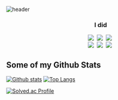 ![header](https://capsule-render.vercel.app/api?type=wave&color=auto&height=300&section=header&text=Yuseok%20Son&fontSize=90)
<h3 align="center"> I did </h3>

<p align="center">
  <img src="https://img.shields.io/badge/C++-00599C?style=flat-square&logo=C%2B%2B&logoColor=white"/></a>&nbsp 
  <img src="https://img.shields.io/badge/Python-3766AB?style=flat-square&logo=Python&logoColor=white"/></a>&nbsp 
  <img src="https://img.shields.io/badge/Java-007396?style=flat-square&logo=Java&logoColor=white"/></a>&nbsp 
  <br>
  <img src="https://img.shields.io/badge/SpringBoot-6DB33F?style=flat-square&logo=Spring&logoColor=white"/></a>&nbsp 
  <img src="https://img.shields.io/badge/Mysql-E6B91E?style=flat-square&logo=MySql&logoColor=white"/></a>&nbsp 
  <img src="https://img.shields.io/badge/aws-333664?style=flat-square&logo=amazon-aws&logoColor=white"/></a>&nbsp 
</p>

## Some of my Github Stats

[![Github stats](https://github-readme-stats.vercel.app/api?username=handsone-u&show_icons=true&include_all_commits=true)](https://github.com/handsone-u/github-readme-stats)
[![Top Langs](https://github-readme-stats.vercel.app/api/top-langs/?username=handsone-u&layout=compact)](https://github.com/handsone-u/github-readme-stats)

[![Solved.ac Profile](http://mazassumnida.wtf/api/v2/generate_badge?boj=jk04172)](https://solved.ac/jk04172/)
